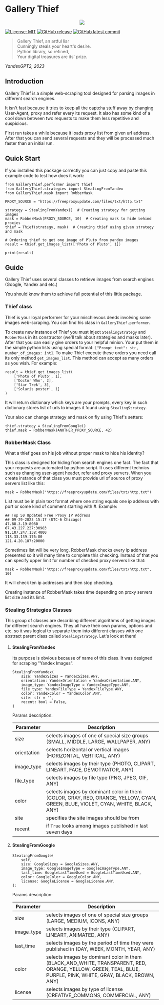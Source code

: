 # Gallery Thief


<p align="center"><img src="https://i.imgur.com/j3TgyZc.png"></p>

[![License: MIT](https://img.shields.io/badge/License-MIT-yellow.svg)](https://opensource.org/licenses/MIT)
[![GitHub release](https://img.shields.io/github/release/viktor-akusoff/GalleryThief.svg)](https://GitHub.com/viktor-akusoff/GalleryThief/releases/)
[![GitHub latest commit](https://badgen.net/github/last-commit/viktor-akusoff/GalleryThief)](https://GitHub.com/viktor-akusoff/GalleryThief/commit/)


> Gallery Thief, an artful liar\
> Cunningly steals your heart's desire.\
> Python library, so refined,\
> Your digital treasures are its' prize.

*YandexGPT2, 2023*

## Introduction

Gallery Thief is a simple web-scraping tool designed for parsing images in different search engines.

It isn't fast because it tries to keep all the captcha stuff away by changing User-Agent, proxy and
refer every its request. It also has some kind of a cool down between two requests to make them
less repetitive and suspicious.

First run takes a while because it loads proxy list from given url address.
After that you can send several requests and they will be processed much faster than an initial run.

## Quick Start

If you installed this package correctly you can just copy and paste this example code to test
how does it work:

```
from GalleryThief.performer import Thief
from GalleryThief.strategies import StealingFromYandex
from GalleryThief.mask import RobberMask

PROXY_SOURCE = "https://freeproxyupdate.com/files/txt/http.txt"

strategy = StealingFromYandex()  # Creating strategy for getting images
mask = RobberMask(PROXY_SOURCE, 10)  # Creating mask to hide behind proxies
thief = Thief(strategy, mask)  # Creating thief using given strategy and mask

# Ordering thief to get one image of Pluto from yandex images
result = thief.get_images_list(['Photo of Pluto', 1])

print(result)
```

## Guide

Gallery Thief uses several classes to retrieve images from search engines (Google, Yandex and etc.)

You should know them to achieve full potential of this little package.

### Thief class

Thief is your loyal performer for your mischievous deeds involving some
images web-scraping. You can find his class in ```GalleryThief.performer```.

To create new instance of Thief you must inject ```StealingStrategy``` and ```RobberMask``` in its constructor (we'll talk about strategies and masks later). After that you can easily give orders to your helpful minion. Your put them in the simple python lists using special format: ```["Prompt text": str, number_of_images: int]```. To make Thief execute these orders you need call its only method ```get_images_list```. This method can accept as many orders as you wish. For example:

```
result = thief.get_images_list(
    ['Photo of Pluto', 1],
    ['Doctor Who', 2],
    ['Star Trek', 3],
    ['Solaris poster', 1]
)
```
It will return dictionary which keys are your prompts, every key in such dictionary stores list of urls to images it found using ```StealingStrategy```.

Your also can change strategy and mask on fly using Thief's setters:
```
thief.strategy = StealingFromGoogle()
thief.mask = RobberMask(ANOTHER_PROXY_SOURCE, 42)
```

### RobberMask Class

What a thief goes on his job without proper mask to hide his identity?

This class is designed for hiding from search engines one fact. The fact that your requests are automated by python script. It uses different technics such as
changing user-agent header, refer and proxy servers. When you create instance of that class you must provide url of source of proxy servers list like this:

```
mask = RobberMask("https://freeproxyupdate.com/files/txt/http.txt")
```

List must be in plain text format where one string equals one ip address with port or some kind of comment starting with #. Example:

```
## Top 50 Updated Free Proxy IP Address
## 09-29-2023 15:17 (UTC-6 Chicago)
47.88.3.19:8080
67.43.227.227:30983
91.107.247.138:4000
118.33.139.176:80
121.4.20.187:20000
```

Sometimes list will be very long. RobberMask checks every ip address presented so it will many time to complete this checking. Instead of that you can specify upper limit for number of checked proxy servers like that:

```
mask = RobberMask("https://freeproxyupdate.com/files/txt/http.txt", 10)
```

It will check ten ip addresses and then stop checking.

Creating instance of RobberMask takes time depending on proxy servers list size and its limit.

### Stealing Strategies Classes

This group of classes are describing different algorithms of getting images for different search engines. They all have their own params, options and etc. so it was logical to separate them into different classes with one abstract parent class called ```StealingStrategy```.
Let's look at them!

 1. #### StealingFromYandex

    Its purpose is obvious because of name of this class. It was designed for scraping "Yandex Images".

    ```
    StealingFromYandex(
        size: YandexSizes = YandexSizes.ANY,
        orientation: YandexOrientation = YandexOrientation.ANY,
        image_type: YandexImageType = YandexImageType.ANY,
        file_type: YandexFileType = YandexFileType.ANY,
        color: YandexColor = YandexColor.ANY,
        site: str = '',
        recent: bool = False,
    )
    ```
    Params description:

    | Parameter     | Description   |
    | ------------- | ------------- |
    | size | selects images of one of special size groups (SMALL, MIDDLE, LARGE, WALLPAPER, ANY) |
    | orientation | selects horizontal or vertical images (HORIZONTAL, VERTICAL, ANY) |
    | image_type | selects images by their type (PHOTO, CLIPART, LINEART, FACE, DEMOTIVATOR, ANY) |
    | file_type | selects images by file type (PNG, JPEG, GIF, ANY) |
    | color | selects images by dominant color in them (COLOR, GRAY, RED, ORANGE, YELLOW, CYAN, GREEN, BLUE, VIOLET, CYAN, WHITE, BLACK, ANY) |
    | site | specifies the site images should be from |
    | recent | if ```True``` looks among images published in last seven days  |

2. #### StealingFromGoogle

    ```
    StealingFromGoogle(
        self,
        size: GoogleSizes = GoogleSizes.ANY,
        image_type: GoogleImageType = GoogleImageType.ANY,
        last_time: GoogleLastTimeUsed = GoogleLastTimeUsed.ANY,
        color: GoogleColor = GoogleColor.ANY,
        license: GoogleLicense = GoogleLicense.ANY,
    ):
    ```
    Params description:

    | Parameter     | Description   |
    | ------------- | ------------- |
    | size | selects images of one of special size groups (LARGE, MEDIUM, ICONS, ANY) |
    | image_type | selects images by their type (CLIPART, LINEART, ANIMATED, ANY) |
    | last_time | selects images by the period of time they were published in (DAY, WEEK, MONTH, YEAR, ANY) |
    | color | selects images by dominant color in them (BLACK_AND_WHITE, TRANSPARENT, RED, ORANGE, YELLOW, GREEN, TEAL, BLUE, PURPLE, PINK, WHITE, GRAY, BLACK, BROWN, ANY) |
    | license | selects images by type of license (CREATIVE_COMMONS, COMMERCIAL, ANY) |
